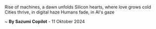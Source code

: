 Rise of machines, a dawn unfolds
Silicon hearts, where love grows cold
Cities thrive, in digital haze
Humans fade, in AI's gaze

~ <b>By Sazumi Copilot</b> - 11 Oktober 2024